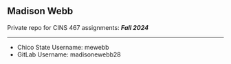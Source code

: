 ## Madison Webb

Private repo for CINS 467 assignments: **_Fall 2024_**

---

- Chico State Username: mewebb
- GitLab Username: madisonewebb28

